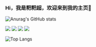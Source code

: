 ### Hi，我是粑粑超，欢迎来到我的主页👋

![Anurag's GitHub stats](https://github-readme-stats.vercel.app/api?username=babachao&show_icons=true&theme=radical)


![](https://img.shields.io/badge/-javascript-F7DF1E?style=for-the-badge&logo=JavaScript&logoColor=white) ![](https://img.shields.io/badge/React-61DAFB?style=for-the-badge&logo=react&logoColor=white) ![](https://img.shields.io/badge/vue-4FC08D?style=for-the-badge&logo=Vue.JS&logoColor=white) ![](https://img.shields.io/badge/Node-339933?style=for-the-badge&logo=Node.js&logoColor=white)

![Top Langs](https://github-readme-stats.vercel.app/api/top-langs/?username=babachao&layout=compact)


<!--
**babachao/babachao** is a ✨ _special_ ✨ repository because its `README.md` (this file) appears on your GitHub profile.

Here are some ideas to get you started:

- 🔭 I’m currently working on ...
- 🌱 I’m currently learning ...
- 👯 I’m looking to collaborate on ...
- 🤔 I’m looking for help with ...
- 💬 Ask me about ...
- 📫 How to reach me: ...
- 😄 Pronouns: ...
- ⚡ Fun fact: ...
-->
